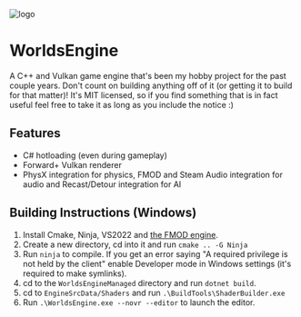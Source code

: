 ![logo](EngineData/UI/Editor/Images/logo_no_background.png)
# WorldsEngine

A C++ and Vulkan game engine that's been my hobby project for the past couple years. Don't count on building anything off of it (or getting it to build for that matter)!
It's MIT licensed, so if you find something that is in fact useful feel free to take it as long as you include the notice :)

## Features

- C# hotloading (even during gameplay)
- Forward+ Vulkan renderer
- PhysX integration for physics, FMOD and Steam Audio integration for audio and Recast/Detour integration for AI

## Building Instructions (Windows)

1. Install Cmake, Ninja, VS2022 and [the FMOD engine](https://www.fmod.com/download#fmodstudio).
2. Create a new directory, cd into it and run `cmake .. -G Ninja`
3. Run `ninja` to compile. If you get an error saying "A required privilege is not held by the client" enable Developer mode in Windows settings (it's required to make symlinks).
4. cd to the `WorldsEngineManaged` directory and run `dotnet build`.
5. cd to `EngineSrcData/Shaders` and run `.\BuildTools\ShaderBuilder.exe`
6. Run `.\WorldsEngine.exe --novr --editor` to launch the editor.
